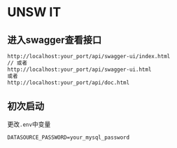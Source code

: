 # UNSW IT

## 进入swagger查看接口

```bash
http://localhost:your_port/api/swagger-ui/index.html
// 或者
http://localhost:your_port/api/swagger-ui.html
或者
http://localhost:your_port/api/doc.html
```

## 初次启动
更改`.env`中变量

```
DATASOURCE_PASSWORD=your_mysql_password
```

